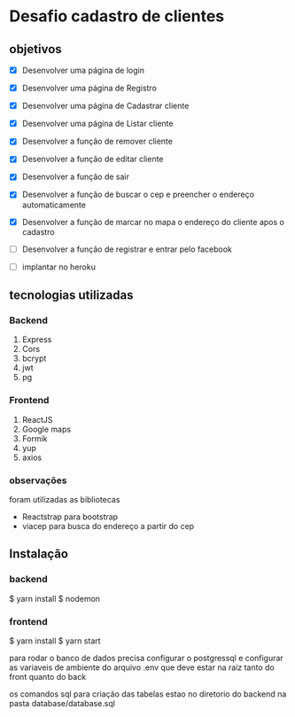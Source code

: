 # Desafio cadastro de clientes

## objetivos

- [X] Desenvolver uma página de login
- [X] Desenvolver uma página de Registro
- [X] Desenvolver uma página de Cadastrar cliente
- [X] Desenvolver uma página de Listar cliente
- [X] Desenvolver a função de remover cliente
- [X] Desenvolver a função de editar cliente
- [X] Desenvolver a função de sair
- [X] Desenvolver a função de buscar o cep e preencher o endereço automaticamente
- [X] Desenvolver a função de marcar no mapa o endereço do cliente apos o cadastro
- [ ] Desenvolver a função de registrar e entrar pelo facebook
- [ ] implantar no heroku


## tecnologias utilizadas

### Backend

1. Express
2. Cors
3. bcrypt
4. jwt
5. pg


### Frontend

1. ReactJS
2. Google maps
3. Formik
4. yup
5. axios

### observações
foram utilizadas as bibliotecas
- Reactstrap para bootstrap
- viacep para busca do endereço a partir do cep

## Instalação

### backend


$ yarn install 
$ nodemon


### frontend


$ yarn install
$ yarn start


para rodar o banco de dados precisa configurar o postgressql
e configurar as variaveis de ambiente do arquivo .env que deve estar na raiz tanto do front quanto do back

os comandos sql para criação das tabelas estao no diretorio do backend na pasta database/database.sql
